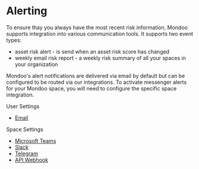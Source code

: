 # Alerting

To ensure thay you always have the most recent risk information, Mondoo supports integration into various communication tools. It supports two event types:

* asset risk alert - is send when an asset risk score has changed
* weekly email risk report - a weekly risk summary of all your spaces in your organization

Mondoo's alert notifications are delivered via email by default but can be configured to be routed via our integrations. To activate messenger alerts for your Mondoo space, you will need to configure the specific space integration.

User Settings

* [Email](./email.md)

Space Settings

* [Microsoft Teams](./msteams.md#microsoft-teams)
* [Slack](./slack.md#slack)
* [Telegram](./telegram.md#telegram)
* [API Webhook](./webhook.md#api-webhook)